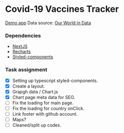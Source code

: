 # Covid-19 Vaccines Tracker

[Demo app](https://covid-vaccines-tracker.netlify.app/)
Data source: [Our World in Data](https://github.com/owid/covid-19-data)

### Dependencies

- [NextJS](https://nextjs.org/)
- [Recharts](https://recharts.org/en-US)
- [Styled-components](https://github.com/styled-components/styled-components)

### Task assignment

- [x] Setting up typescript styled-components.
- [x] Create a layout.
- [x] Grapgh data / Chart.js
- [x] Chart page meta data for SEO.
- [ ] Fix the loading for main page.
- [ ] Fix the loading for country onClick.
- [ ] Link footer with github account.
- [ ] Maps?
- [ ] Cleaned/split up codes.
